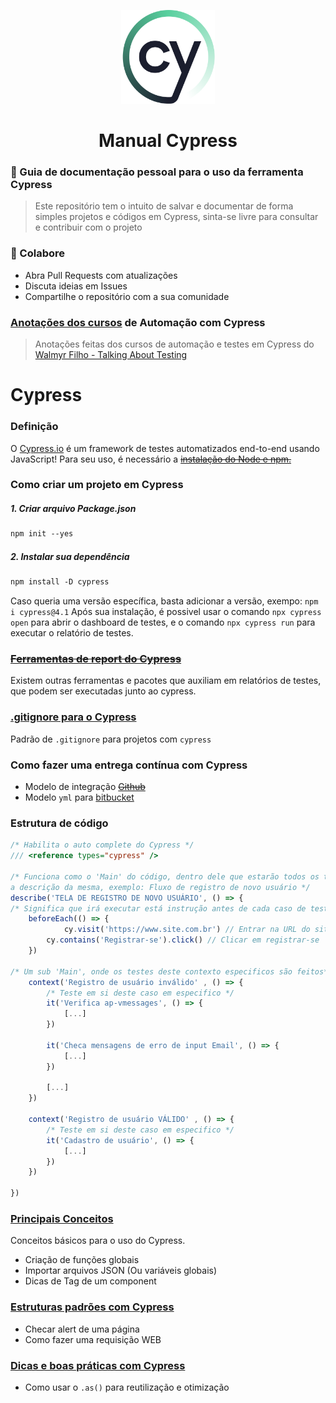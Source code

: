 <p align="center">
  <a>
    <img src="./Doc/images/logoCypressLit.png" alt="Logo Cypress" height="150" width="150">
  </a>
  <h1 align="center">Manual Cypress</h1>
</p>

### 🎯 Guia de documentação pessoal para o uso da ferramenta Cypress 

> Este repositório tem o intuito de salvar e documentar de forma simples projetos e códigos em Cypress, sinta-se livre para consultar e contribuir com o projeto 

### 🚨 Colabore

- Abra Pull Requests com atualizações
- Discuta ideias em Issues
- Compartilhe o repositório com a sua comunidade

### [Anotações dos cursos](./Doc/cypressTAT_Documentation.md) de Automação com Cypress 
> Anotações feitas dos cursos de automação e testes em Cypress do [Walmyr Filho - Talking About Testing](https://github.com/wlsf82)

# Cypress

### Definição

O [Cypress.io](http://cypress.io/) é um framework de testes automatizados end-to-end usando JavaScript! Para seu uso, é necessário a [~~instalação do Node e npm.~~]() 


### Como criar um projeto em Cypress

##### 1. Criar arquivo Package.json
```markdown
npm init --yes
```

##### 2. Instalar sua dependência
```markdown
npm install -D cypress
```

Caso queria uma versão específica, basta adicionar a versão, exempo: `npm i cypress@4.1` Após sua instalação, é possivel usar o comando `npx cypress open` para abrir o dashboard de testes, e o comando `npx cypress run` para executar o relatório de testes.

### [~~Ferramentas de report do Cypress~~]()
Existem outras ferramentas e pacotes que auxiliam em relatórios de testes, que podem ser executadas junto ao cypress.

### [.gitignore para o Cypress](./Doc/gitignore_cypress.md)
Padrão de `.gitignore` para projetos com `cypress`

### Como fazer uma entrega contínua com Cypress
- Modelo de integração [~~Github~~]()
- Modelo `yml` para [bitbucket](./Doc/bitbucket.md)


### Estrutura de código
```js
/* Habilita o auto complete do Cypress */
/// <reference types="cypress" />

/* Funciona como o 'Main' do código, dentro dele que estarão todos os testes referentes
a descrição da mesma, exemplo: Fluxo de registro de novo usuário */
describe('TELA DE REGISTRO DE NOVO USUÁRIO', () => {
/* Significa que irá executar está instrução antes de cada caso de teste */
	beforeEach(() => {
            cy.visit('https://www.site.com.br') // Entrar na URL do site
	    cy.contains('Registrar-se').click() // Clicar em registrar-se
	})
	
/* Um sub 'Main', onde os testes deste contexto especificos são feitos*/
	context('Registro de usuário inválido' , () => {
		/* Teste em si deste caso em especifico */
		it('Verifica ap-vmessages', () => { 
			[...]
		})

		it('Checa mensagens de erro de input Email', () => { 
			[...]
		})

		[...]
	})

	context('Registro de usuário VÁLIDO' , () => {
		/* Teste em si deste caso em especifico */
		it('Cadastro de usuário', () => { 
			[...]
		})
	})
	
})
```

### [Principais Conceitos](./Doc/principais_Conceitos.md)
Conceitos básicos para o uso do Cypress.
- Criação de funções globais
- Importar arquivos JSON (Ou variáveis globais)
- Dicas de Tag de um component

### [Estruturas padrões com Cypress](./Doc/estruturas_Padrao.md)

- Checar alert de uma página
- Como fazer uma requisição WEB

### [Dicas e boas práticas com Cypress](./Doc/dicas_Cypress.md)

- Como usar o `.as()` para reutilização e otimização


